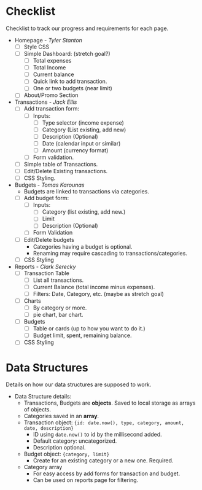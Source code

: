 # Checklist
Checklist to track our progress and requirements for each page.
- Homepage - *Tyler Stanton*
	- [ ] Style CSS
	- [ ] Simple Dashboard: (stretch goal?)
		- [ ] Total expenses
		- [ ] Total Income
		- [ ] Current balance
		- [ ] Quick link to add transaction.
		- [ ] One or two budgets (near limit)
	- [ ] About/Promo Section
- Transactions - *Jack Ellis*
	- [ ] Add transaction form:
		- [ ] Inputs:
			- [ ] Type selector (income expense)
			- [ ] Category (List existing, add new)
			- [ ] Description (Optional)
			- [ ] Date (calendar input or similar)
			- [ ] Amount (currency format)
		- [ ] Form validation.
	- [ ] Simple table of Transactions. 
	- [ ] Edit/Delete Existing transactions.
	- [ ] CSS Styling.
- Budgets - *Tomas Karounas*
	- Budgets are linked to transactions via categories.
	- [ ] Add budget form:
		- [ ] Inputs:
			- [ ] Category (list existing, add new.)
			- [ ] Limit
			- [ ] Description (Optional)
		- [ ] Form Validation
	- [ ] Edit/Delete budgets
		- Categories having a budget is optional.
		- Renaming may require cascading to transactions/categories.
	- [ ] CSS Styling
- Reports - *Clark Serecky*
	- [ ] Transaction Table
		- [ ] List all transactions.
		- [ ] Current Balance (total income minus expenses).
		- [ ] Filters: Date, Category, etc. (maybe as stretch goal)
	- [ ] Charts
		- [ ] By category or more.
		- [ ] pie chart, bar chart. 
	- [ ] Budgets
		- [ ] Table or cards (up to how you want to do it.)
		- [ ] Budget limit, spent, remaining balance.
	- [ ] CSS Styling

# Data Structures
Details on how our data structures are supposed to work.
- Data Structure details:
	- Transactions, Budgets are **objects**. Saved to local storage as arrays of objects.
	- Categories saved in an **array**.
	- Transaction object: `{id: date.now(), type, category, amount, date, description}`
		- ID using `date.now()` to id by the millisecond added.
		- Default category: uncategorized.
		- Description optional.
	- Budget object: `{category, limit}`
		- Create for an existing category or a new one. Required.
	- Category array 
		- For easy access by add forms for transaction and budget.
		- Can be used on reports page for filtering.